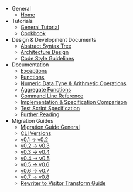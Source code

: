 * General
  * [Home](https://github.com/partiql/partiql-lang-kotlin/wiki/Home)
* Tutorials
  * [General Tutorial](https://github.com/partiql/partiql-lang-kotlin/wiki/Tutorial)
  * [Cookbook](https://github.com/partiql/partiql-lang-kotlin/wiki/Cookbook)
* Design & Development Documents
  * [Abstract Syntax Tree](https://github.com/partiql/partiql-lang-kotlin/wiki/Abstract-Syntax-Tree)
  * [Architecture Design](https://github.com/partiql/partiql-lang-kotlin/wiki/Architecture-Design)
  * [Code Style Guidelines](https://github.com/partiql/partiql-lang-kotlin/wiki/CODE-STYLE)
* Documentation
  * [Exceptions](https://github.com/partiql/partiql-lang-kotlin/wiki/Exceptions)
  * [Functions](https://github.com/partiql/partiql-lang-kotlin/wiki/Functions)
  * [Numeric Data Type & Arithmetic Operations](https://github.com/partiql/partiql-lang-kotlin/wiki/Numeric-Data-Type-&-Arithmetic-Operations)
  * [Aggregate Functions](https://github.com/partiql/partiql-lang-kotlin/wiki/Aggregate-Functions)
  * [Command Line Reference](https://github.com/partiql/partiql-lang-kotlin/wiki/Command-Line-Tutorial)
  * [Implementation & Specification Comparison](https://github.com/partiql/partiql-lang-kotlin/wiki/Implementation-&-Specification-Comparison)
  * [Test Script Specification](https://github.com/partiql/partiql-lang-kotlin/wiki/Test-Script-Specification)
  * [Further Reading](https://github.com/partiql/partiql-lang-kotlin/wiki/Further-Reading)
* Migration Guides
  * [Migration Guide General](https://github.com/partiql/partiql-lang-kotlin/wiki/migration-guide)
  * [CLI Versions](https://github.com/partiql/partiql-lang-kotlin/wiki/cli-versions)
  * [v0.1 -> v0.2](https://github.com/partiql/partiql-lang-kotlin/wiki/v0.1-to-v0.2-migration)
  * [v0.2 -> v0.3](https://github.com/partiql/partiql-lang-kotlin/wiki/v0.2-to-v0.3-migration)
  * [v0.3 -> v0.4](https://github.com/partiql/partiql-lang-kotlin/wiki/v0.3-to-v0.4-migration)
  * [v0.4 -> v0.5](https://github.com/partiql/partiql-lang-kotlin/wiki/v0.4-to-v0.5-migration)
  * [v0.5 -> v0.6](https://github.com/partiql/partiql-lang-kotlin/wiki/v0.5-to-v0.6-migration)
  * [v0.6 -> v0.7](https://github.com/partiql/partiql-lang-kotlin/wiki/v0.6-to-v0.7-migration)
  * [v0.7 -> v0.8](https://github.com/partiql/partiql-lang-kotlin/wiki/v0.7-to-v0.8-migration)
  * [Rewriter to Visitor Transform Guide](https://github.com/partiql/partiql-lang-kotlin/wiki/Rewriter-to-Visitor-Transform-Guide)
